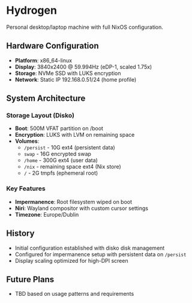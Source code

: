 # Hydrogen

Personal desktop/laptop machine with full NixOS configuration.

## Hardware Configuration

- **Platform**: x86_64-linux
- **Display**: 3840x2400 @ 59.994Hz (eDP-1, scaled 1.75x)
- **Storage**: NVMe SSD with LUKS encryption
- **Network**: Static IP 192.168.0.51/24 (home profile)

## System Architecture

### Storage Layout (Disko)
- **Boot**: 500M VFAT partition on /boot
- **Encryption**: LUKS with LVM on remaining space
- **Volumes**:
  - `/persist` - 10G ext4 (persistent data)
  - `swap` - 16G encrypted swap
  - `/home` - 300G ext4 (user data)
  - `/nix` - remaining space ext4 (Nix store)
  - `/` - 2G tmpfs (ephemeral root)

### Key Features
- **Impermanence**: Root filesystem wiped on boot
- **Niri**: Wayland compositor with custom cursor settings
- **Timezone**: Europe/Dublin

## History

- Initial configuration established with disko disk management
- Configured for impermanence setup with persistent data on `/persist`
- Display scaling optimized for high-DPI screen

## Future Plans

- TBD based on usage patterns and requirements